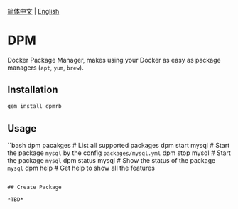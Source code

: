 [简体中文](README.md) | [English](README.en-US.md)

# DPM

Docker Package Manager, makes using your Docker as easy as package managers (`apt`, `yum`, `brew`).

## Installation

```bash
gem install dpmrb
```

## Usage

``bash
dpm pacakges                   # List all supported packages
dpm start mysql                # Start the package `mysql` by the config `packages/mysql.yml`
dpm stop mysql                 # Start the package `mysql`
dpm status mysql               # Show the status of the package `mysql`
dpm help                       # Get help to show all the features
```

## Create Package

*TBD*
